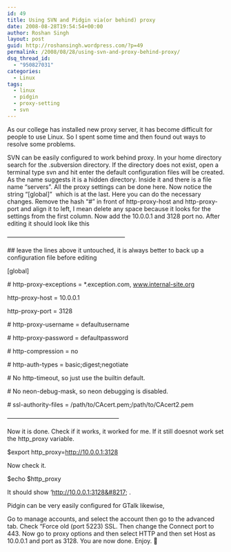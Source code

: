 ```yaml
---
id: 49
title: Using SVN and Pidgin via(or behind) proxy
date: 2008-08-28T19:54:54+00:00
author: Roshan Singh
layout: post
guid: http://roshansingh.wordpress.com/?p=49
permalink: /2008/08/28/using-svn-and-proxy-behind-proxy/
dsq_thread_id:
  - "950827031"
categories:
  - Linux
tags:
  - linux
  - pidgin
  - proxy-setting
  - svn
---
```

As our college has installed new proxy server, it has become difficult for people to use Linux. So I spent some time and then found out ways to resolve some problems.

SVN can be easily configured to work behind proxy. In your home directory search for the .subversion directory. If the directory does not exist, open a terminal type svn and hit enter the default configuration files will be created. As the name suggests it is a hidden directory. Inside it and there is a file name &#8220;servers&#8221;. All the proxy settings can be done here. Now notice the string &#8220;[global]&#8221;  which is at the last. Here you can do the necessary changes. Remove the hash &#8220;#&#8221; in front of http-proxy-host and http-proxy-port and align it to left, I mean delete any space because it looks for the settings from the first column. Now add the 10.0.0.1 and 3128 port no. After editing it should look like this

&#8212;&#8212;&#8212;&#8212;&#8212;&#8212;&#8212;&#8212;&#8212;&#8212;&#8212;&#8212;&#8212;&#8212;&#8212;&#8212;&#8212;&#8212;&#8212;&#8211;

\## leave the lines above it untouched, it is always better to back up a configuration file before editing

[global]
  
\# http-proxy-exceptions = *.exception.com, www.internal-site.org
  
http-proxy-host = 10.0.0.1
  
http-proxy-port = 3128
  
\# http-proxy-username = defaultusername
  
\# http-proxy-password = defaultpassword
  
\# http-compression = no
  
\# http-auth-types = basic;digest;negotiate
  
\# No http-timeout, so just use the builtin default.
  
\# No neon-debug-mask, so neon debugging is disabled.
  
\# ssl-authority-files = /path/to/CAcert.pem;/path/to/CAcert2.pem
  
&#8212;&#8212;&#8212;&#8212;&#8212;&#8212;&#8212;&#8212;&#8212;&#8212;&#8212;&#8212;&#8212;&#8212;&#8212;&#8212;&#8212;&#8212;&#8211;

Now it is done. Check if it works, it worked for me. If it still doesnot work set the http_proxy variable.

$export http_proxy=http://10.0.0.1:3128

Now check it.

$echo $http_proxy

It should show &#8216;http://10.0.0.1:3128&#8217; .

Pidgin can be very easily configured for GTalk likewise,

Go to manage accounts, and select the account then go to the advanced tab. Check &#8220;Force old (port 5223) SSL. Then change the Connect port to 443. Now go to proxy options and then select HTTP and then set Host as 10.0.0.1 and port as 3128. You are now done. Enjoy. 🙂